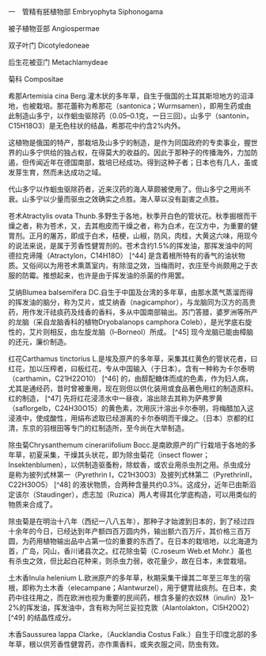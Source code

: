 一　管精有胚植物部 Embryophyta Siphonogama

  

被子植物亚部 Angiospermae

双子叶门 Dicotyledoneae

后生花被亚门 Metachlamydeae

菊科 Compositae

  

希那Artemisia cina Berg.灌木状的多年草，自生于俄国的土耳其斯坦地方的沼泽地，也被栽培。那花蕾称为希那花（santonica；Wurmsamen），即用生药或由此制造山多宁，以作蛔虫驱除药（0.05–0.1克，一日三回）。山多宁（santonin，C15H18O3）是无色柱状的结晶，希那花中约含2%内外。

这植物是俄国的特产，那栽培及山多宁的制造，是作为同国政府的专卖事业，握世界的山多宁供给的独占权，在得莫大的收益的。因此于那种子的传播海外，力加防遏，但传闻近年在德国南部，栽培已经成功。得到这种子者；日本也有几人，虽或发芽生育，然而未达成功之域。

代山多宁以作蛔虫驱除药者，近来汉药的海人草颇被使用了。但山多宁之用尚不衰。山多宁以少量而驱虫之效确实之点胜。海人草以没有副害之点胜。

苍术Atractylis ovata Thunb.多野生于各地，秋季开白色的管状花。秋季掘根而干燥之者，称为苍术，又，去其枹皮而干燥之者，称为白术，在汉方中，为重要的健胃剂。正月的屠苏，即成于白术，桔梗，山椒，防风，肉桂，大黄这六味，用现今的说法来说，是属于芳香性健胃剂的。苍术含约1.5%的挥发油，那挥发油中的阿德拉克谛隆（Atractylon，C14H18O） [^44] 是含着根所特有的香气的油状物质。又俗间以为用苍术熏蒸室内，有除湿之效，当梅雨时，衣庄至今尚颇用之于衣服的防霉。推想起来，也许是由于挥发油的杀菌的作用罢。

艾纳Blumea balsemifera DC.自生于中国及台湾的多年草，由那水蒸气蒸溜而得的挥发油的脑分，称为艾片，或艾纳香（nagicamphor），与龙脑同为汉方的高贵药，用作发汗祛痰药及线香的香料，多从中国南部输出。苏门答腊，婆罗洲等所产的龙脑（采自龙脑香科的植物Dryobalanops camphora Coleb），是光学底右旋性的，艾片则相反，由左旋龙脑（l–Borneol）所成。 [^45] 现今龙脑已能由樟脑的还元，廉价制造。

红花Carthamus tinctorius L.是埃及原产的多年草，采集其红黄色的管状花者，曰红花，加以压榨者，曰板红花，专从中国输入（于日本）。含有一种称为卡尔泰明（carthamin，C21H22O10） [^46] 的，由醇配糖体而成的色素，作为妇人病，尤其是通经药，昔时曾被重用，现在则但以供化装用或食品著色用红的制造原料。红的制造， [^47] 先将红花浸渍水中一昼夜，溶出除去其称为萨弗罗黄（saflorgelb，C24H30O15）的黄色素，次用灰汁溶出卡尔泰明，将梅醋加入这浸液中，使成酸性，用绢布滤取已经游离的卡尔泰明而干燥之。（日本）京都的红清，东京的羽根田等专门的红制造所，至今尚在大举制造。

除虫菊Chrysanthemum cinerariifolium Bocc.是南欧原产的广行栽培于各地的多年草，初夏采集，干燥其头状花，即为除虫菊花（insect flower；Insektenblumen），以供制造驱蚤粉，除蚊香，或农业用杀虫剂之用。杀虫成分是称为披列式林第一（Pyrethrin I，C21H30O3）及披列式林第二（PyrethrinⅡ，C22H30O5） [^48] 的液状物质，合两种含量共约0.3%。这成分，近年已由斯滔定该尔（Staudinger），虑志加（Ruzica）两人考得其化学底构造，可以用类似的物质来合成了。

除虫菊是在明治十八年（西纪一八八五年），那种子才始渡到日本的，到了经过四十余年的今日，已经达到年产额四百万圆内外，输出额六百万斤，其价格三百万圆，为药用植物输出品中占第一位的重要的东西了。在日本的栽培地，以北海道为首，广岛，冈山，香川诸县次之。红花除虫菊（C.roseum Web.et Mohr.）虽也有杀虫之效，但比起白花种来，则杀虫力弱，收花量少，故在日本，未尝栽培。

土木香Inula helenium L.欧洲原产的多年草，秋期采集干燥其二年至三年生的宿根，即称为土木香（elecampane；Alantwurzel），用于健胃祛痰剂。在日本，卖药中往往用之，而在欧洲也视为重要的民间药，根含多量的衣奴林（inulin）及1–2%的挥发油，挥发油中，含有称为阿兰妥拉克敦（Alantolakton，Cl5H20O2） [^49] 的结晶性成分。

木香Saussurea lappa Clarke，（Aucklandia Costus Falk.）自生于印度北部的多年草，根以供芳香性健胃药，亦作熏香料，或夹衣服之间，防虫有效。